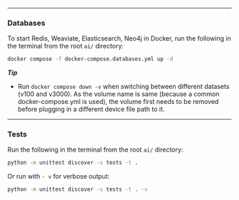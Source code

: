 



-----------------

### Databases

To start Redis, Weaviate, Elasticsearch, Neo4j in Docker, run the following in the terminal from the root ```ai/``` directory:

```sh
docker compose -f docker-compose.databases.yml up -d
```

***Tip***
- Run ```docker compose down -v``` when switching between different datasets (v100 and v3000). As the volume name is same (because a common docker-compose.yml is used), the volume first needs to be removed before plugging in a different device file path to it.

-----------------

### Tests

Run the following in the terminal from the root ```ai/``` directory:

```sh
python -m unittest discover -s tests -t .
```

Or run with ```- v``` for verbose output:

```sh
python -m unittest discover -s tests -t . -v
```